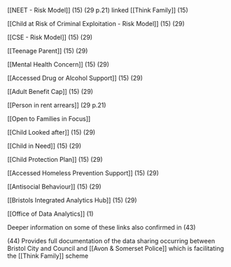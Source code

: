 [[NEET - Risk Model]] (15) (29 p.21) linked [[Think Family]] (15)

[[Child at Risk of Criminal Exploitation - Risk Model]] (15) (29)

[[CSE - Risk Model]] (15) (29)

[[Teenage Parent]] (15) (29)

[[Mental Health Concern]] (15) (29)

[[Accessed Drug or Alcohol Support]] (15) (29)

[[Adult Benefit Cap]] (15) (29)

[[Person in rent arrears]] (29 p.21)

[[Open to Families in Focus]]

[[Child Looked after]] (15) (29)

[[Child in Need]] (15) (29)

[[Child Protection Plan]] (15) (29)

[[Accessed Homeless Prevention Support]] (15) (29)

[[Antisocial Behaviour]] (15) (29)

[[Bristols Integrated Analytics Hub]] (15) (29)

[[Office of Data Analytics]] (1)

Deeper information on some of these links also confirmed in (43)

(44) Provides full documentation of the data sharing occurring between Bristol City and Council and [[Avon & Somerset Police]] which is facilitating the [[Think Family]] scheme
